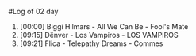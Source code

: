 #Log of 02 day

1. [00:00] Biggi Hilmars - All We Can Be - Fool's Mate
1. [09:15] Dënver - Los Vampiros - LOS VAMPIROS
1. [09:21] Flica - Telepathy Dreams - Commes
